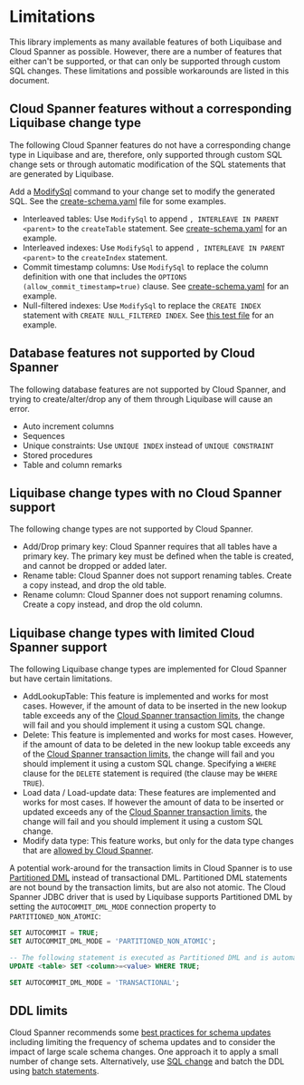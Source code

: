 # Limitations
This library implements as many available features of both Liquibase and Cloud Spanner as possible. However, there
are a number of features that either can't be supported, or that can only be supported through custom SQL changes.
These limitations and possible workarounds are listed in this document.

## Cloud Spanner features without a corresponding Liquibase change type
The following Cloud Spanner features do not have a corresponding change type in Liquibase and are, therefore,
only supported through custom SQL change sets or through automatic modification of the SQL statements that are
generated by Liquibase.

Add a [ModifySql](https://docs.liquibase.com/workflows/liquibase-community/modify-sql.html) command to your change set
to modify the generated SQL. See the [create-schema.yaml](example/create-schema.yaml) file for some examples.

- Interleaved tables: Use `ModifySql` to append `, INTERLEAVE IN PARENT <parent>` to the `createTable` statement. See [create-schema.yaml](example/create-schema.yaml) for an example.
- Interleaved indexes: Use `ModifySql` to append `, INTERLEAVE IN PARENT <parent>` to the `createIndex` statement.
- Commit timestamp columns: Use `ModifySql` to replace the column definition with one that includes the `OPTIONS (allow_commit_timestamp=true)` clause. See [create-schema.yaml](example/create-schema.yaml) for an example.
- Null-filtered indexes: Use `ModifySql` to replace the `CREATE INDEX` statement with `CREATE NULL_FILTERED INDEX`. See [this test file](src/test/resources/create-null-filtered-index-singers-first-name.spanner.yaml) for an example.

## Database features not supported by Cloud Spanner
The following database features are not supported by Cloud Spanner, and trying to create/alter/drop any of them through Liquibase will cause an error.

- Auto increment columns
- Sequences
- Unique constraints: Use `UNIQUE INDEX` instead of `UNIQUE CONSTRAINT`
- Stored procedures
- Table and column remarks

## Liquibase change types with no Cloud Spanner support
The following change types are not supported by Cloud Spanner.
- Add/Drop primary key: Cloud Spanner requires that all tables have a primary key. The primary key must be defined when the table is created, and cannot be dropped or added later.
- Rename table: Cloud Spanner does not support renaming tables. Create a copy instead, and drop the old table.
- Rename column: Cloud Spanner does not support renaming columns. Create a copy instead, and drop the old column.

## Liquibase change types with limited Cloud Spanner support
The following Liquibase change types are implemented for Cloud Spanner but have certain limitations.

- AddLookupTable: This feature is implemented and works for most cases. However, if the amount of data to be inserted in the new lookup table exceeds any of the [Cloud Spanner transaction limits](https://cloud.google.com/spanner/docs/dml-tasks#transaction_limits), the change will fail and you should implement it using a custom SQL change.
- Delete: This feature is implemented and works for most cases. However, if the amount of data to be deleted in the new lookup table exceeds any of the [Cloud Spanner transaction limits](https://cloud.google.com/spanner/docs/dml-tasks#transaction_limits), the change will fail and you should implement it using a custom SQL change. Specifying a `WHERE` clause for the `DELETE` statement is required (the clause may be `WHERE TRUE`).
- Load data / Load-update data: These features are implemented and works for most cases. If however the amount of data to be inserted or updated exceeds any of the [Cloud Spanner transaction limits](https://cloud.google.com/spanner/docs/dml-tasks#transaction_limits), the change will fail and you should implement it using a custom SQL change.
- Modify data type: This feature works, but only for the data type changes that are [allowed by Cloud Spanner](https://cloud.google.com/spanner/docs/data-definition-language#description_3).

A potential work-around for the transaction limits in Cloud Spanner is to use [Partitioned DML](https://cloud.google.com/spanner/docs/dml-tasks#partitioned-dml) instead of transactional DML. Partitioned DML statements are not bound by the transaction limits, but are also not atomic. The Cloud Spanner JDBC driver that is used by Liquibase supports Partitioned DML by setting the `AUTOCOMMIT_DML_MODE` connection property to `PARTITIONED_NON_ATOMIC`:

```sql
SET AUTOCOMMIT = TRUE;
SET AUTOCOMMIT_DML_MODE = 'PARTITIONED_NON_ATOMIC';

-- The following statement is executed as Partitioned DML and is automatically committed.
UPDATE <table> SET <column>=<value> WHERE TRUE;

SET AUTOCOMMIT_DML_MODE = 'TRANSACTIONAL';
```

## DDL limits

Cloud Spanner recommends some [best practices for schema updates](https://cloud.google.com/spanner/docs/schema-updates#best-practices) including limiting the frequency of schema updates and to consider the impact of large scale schema changes. One approach it to apply a small number of change sets. Alternatively, use [SQL change](https://docs.liquibase.com/change-types/community/sql.html) and batch the DDL using [batch statements](https://cloud.google.com/spanner/docs/use-oss-jdbc#batch_statements).
